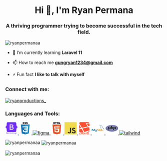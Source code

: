<h1 align="center">Hi 👋, I'm Ryan Permana</h1>
<h3 align="center">A thriving programmer trying to become successful in the tech field.</h3>

<p align="left"> <img src="https://komarev.com/ghpvc/?username=ryanpermanaa&label=Profile%20views&color=0e75b6&style=flat" alt="ryanpermanaa" /> </p>

- 🌱 I’m currently learning **Laravel 11**

- 📫 How to reach me **gungryan1234@gmail.com**

- ⚡ Fun fact **I like to talk with myself**

<h3 align="left">Connect with me:</h3>
<p align="left">
<a href="https://instagram.com/ryanproductions_" target="blank"><img align="center" src="https://raw.githubusercontent.com/rahuldkjain/github-profile-readme-generator/master/src/images/icons/Social/instagram.svg" alt="ryanproductions_" height="30" width="40" /></a>
</p>

<h3 align="left">Languages and Tools:</h3>
<p align="left"> <a href="https://getbootstrap.com" target="_blank" rel="noreferrer"> <img src="https://raw.githubusercontent.com/devicons/devicon/master/icons/bootstrap/bootstrap-plain-wordmark.svg" alt="bootstrap" width="40" height="40"/> </a> <a href="https://www.w3schools.com/css/" target="_blank" rel="noreferrer"> <img src="https://raw.githubusercontent.com/devicons/devicon/master/icons/css3/css3-original-wordmark.svg" alt="css3" width="40" height="40"/> </a> <a href="https://www.figma.com/" target="_blank" rel="noreferrer"> <img src="https://www.vectorlogo.zone/logos/figma/figma-icon.svg" alt="figma" width="40" height="40"/> </a> <a href="https://www.w3.org/html/" target="_blank" rel="noreferrer"> <img src="https://raw.githubusercontent.com/devicons/devicon/master/icons/html5/html5-original-wordmark.svg" alt="html5" width="40" height="40"/> </a> <a href="https://developer.mozilla.org/en-US/docs/Web/JavaScript" target="_blank" rel="noreferrer"> <img src="https://raw.githubusercontent.com/devicons/devicon/master/icons/javascript/javascript-original.svg" alt="javascript" width="40" height="40"/> </a> <a href="https://laravel.com/" target="_blank" rel="noreferrer"> <img src="https://raw.githubusercontent.com/devicons/devicon/master/icons/laravel/laravel-plain-wordmark.svg" alt="laravel" width="40" height="40"/> </a> <a href="https://www.mysql.com/" target="_blank" rel="noreferrer"> <img src="https://raw.githubusercontent.com/devicons/devicon/master/icons/mysql/mysql-original-wordmark.svg" alt="mysql" width="40" height="40"/> </a> <a href="https://www.php.net" target="_blank" rel="noreferrer"> <img src="https://raw.githubusercontent.com/devicons/devicon/master/icons/php/php-original.svg" alt="php" width="40" height="40"/> </a> <a href="https://tailwindcss.com/" target="_blank" rel="noreferrer"> <img src="https://www.vectorlogo.zone/logos/tailwindcss/tailwindcss-icon.svg" alt="tailwind" width="40" height="40"/> </a> </p>

<p><img align="left" src="https://github-readme-stats.vercel.app/api/top-langs?username=ryanpermanaa&show_icons=true&locale=en&layout=compact" alt="ryanpermanaa" /></p>

<p>&nbsp;<img align="center" src="https://github-readme-stats.vercel.app/api?username=ryanpermanaa&show_icons=true&locale=en" alt="ryanpermanaa" /></p>

<p><img align="center" src="https://github-readme-streak-stats.herokuapp.com/?user=ryanpermanaa&" alt="ryanpermanaa" /></p>
